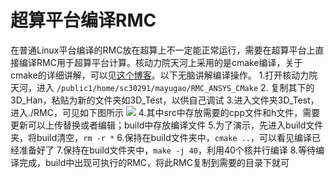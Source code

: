 # 超算平台编译RMC
在普通Linux平台编译的RMC放在超算上不一定能正常运行，需要在超算平台上直接编译RMC用于超算平台计算。核动力院天河上采用的是cmake编译，关于cmake的详细讲解，可以见[这个博客](https://blog.csdn.net/zhuiyunzhugang/article/details/88142908)。以下无脑讲解编译操作。
1.打开核动力院天河，进入
    ```/public1/home/sc30291/mayugao/RMC_ANSYS_CMake```
2. 复制其下的3D_Han，粘贴为新的文件夹如3D_Test，以供自己调试
3.进入文件夹3D_Test，进入./RMC，可见如下图所示
    ![](2020-02-08-17-51-25.png)
4.其中src中存放需要的cpp文件和h文件，需要更新可以上传替换或者编辑；build中存放编译文件
5.为了演示，先进入build文件夹，将build清空，```rm -r *```
6.保持在build文件夹中，```cmake ..```，可以看见编译已经准备好了
7.保持在build文件夹中，```make -j 40```，利用40个核并行编译
8.等待编译完成，build中出现可执行的RMC，将此RMC复制到需要的目录下就可
